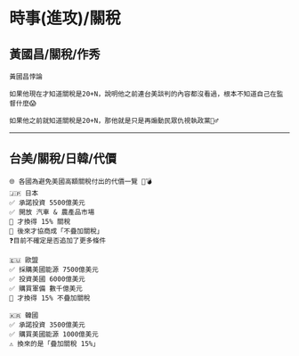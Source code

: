 # 時事(進攻)/關稅

## 黃國昌/關稅/作秀

```
黃國昌悖論

如果他現在才知道關稅是20+N，說明他之前連台美談判的內容都沒看過，根本不知道自己在監督什麼😱

如果他之前就知道關稅是20+N，那他就是只是再煽動民眾仇視執政黨🤷‍♂️
```

---

## 台美/關稅/日韓/代價

```
🌐 各國為避免美國高額關稅付出的代價一覽 💸💣
🇯🇵 日本
✅ 承諾投資 5500億美元
✅ 開放 汽車 & 農產品市場
🎯 才換得 15% 關稅
🧩 後來才協商成「不疊加關稅」
❓目前不確定是否追加了更多條件

🇪🇺 歐盟
✅ 採購美國能源 7500億美元
✅ 投資美國 6000億美元
✅ 購買軍備 數千億美元
🎯 才換得 15% 不疊加關稅

🇰🇷 韓國
✅ 承諾投資 3500億美元
✅ 購買美國能源 1000億美元
⚠️ 換來的是「疊加關稅 15%」
```